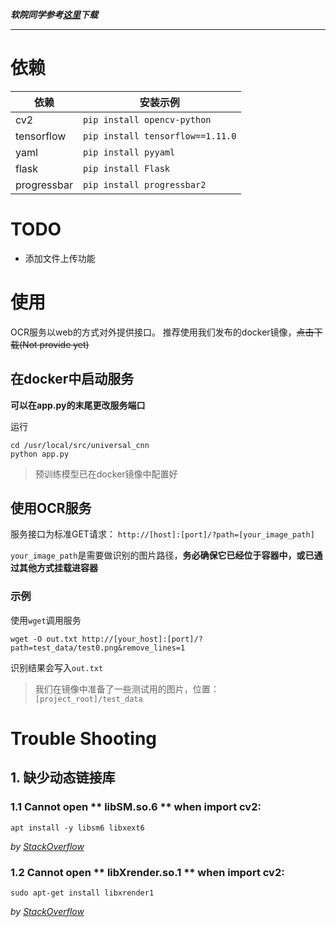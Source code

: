 
***软院同学参考[这里](https://github.com/NJUOCR/universal_cnn/wiki/学院内网环境下的使用说明)下载***

---
# 依赖
| 依赖 | 安装示例 |
| --- | --- |
| cv2 | `pip install opencv-python` |
| tensorflow | `pip install tensorflow==1.11.0` |
| yaml | `pip install pyyaml` |
| flask | `pip install Flask` |
| progressbar | `pip install progressbar2` |

# TODO
- 添加文件上传功能

# 使用
OCR服务以web的方式对外提供接口。 推荐使用我们发布的docker镜像，~~点击下载(Not provide yet)~~


## 在docker中启动服务
**可以在app.py的末尾更改服务端口**

运行
``` shell
cd /usr/local/src/universal_cnn
python app.py
```

> 预训练模型已在docker镜像中配置好

## 使用OCR服务
服务接口为标准GET请求：
`http://[host]:[port]/?path=[your_image_path]`

`your_image_path`是需要做识别的图片路径，**务必确保它已经位于容器中，或已通过其他方式挂载进容器**

### 示例
使用`wget`调用服务
``` shell
wget -O out.txt http://[your_host]:[port]/?path=test_data/test0.png&remove_lines=1
```
识别结果会写入`out.txt`

> 我们在镜像中准备了一些测试用的图片，位置：`[project_root]/test_data`
# Trouble Shooting
## 1. 缺少动态链接库
### 1.1 Cannot open ** libSM.so.6 ** when import cv2:

``` shell
apt install -y libsm6 libxext6
```

*by [StackOverflow](https://stackoverflow.com/search?q=import+cv2+libXrender.so.1+)*

### 1.2 Cannot open ** libXrender.so.1 ** when import cv2:

``` shell
sudo apt-get install libxrender1
```
*by [StackOverflow](https://stackoverflow.com/questions/47113029/importerror-libsm-so-6-cannot-open-shared-object-file-no-such-file-or-directo)*
